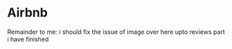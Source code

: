 # Airbnb

Remainder to me:
i should fix the issue of image over here 
upto reviews part i have finished
